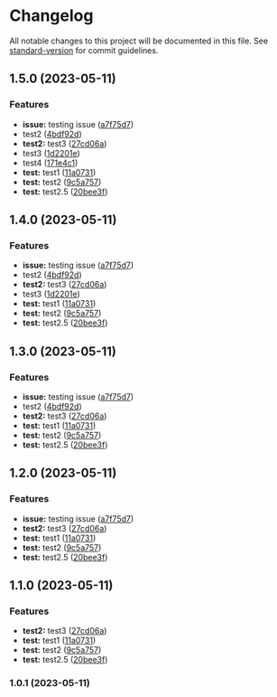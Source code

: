 # Changelog

All notable changes to this project will be documented in this file. See [standard-version](https://github.com/conventional-changelog/standard-version) for commit guidelines.

## 1.5.0 (2023-05-11)


### Features

* **issue:** testing issue ([a7f75d7](https://github.com/KrokaKrola/semantic-versioning/commit/a7f75d7ec32ea9f44743cdbe574fa6bcf6cf6ace))
* test2 ([4bdf92d](https://github.com/KrokaKrola/semantic-versioning/commit/4bdf92d2bc7fad026513748953476721d56ca225))
* **test2:** test3 ([27cd06a](https://github.com/KrokaKrola/semantic-versioning/commit/27cd06a1952d7da284469a0e8f2d53ba26343565))
* test3 ([1d2201e](https://github.com/KrokaKrola/semantic-versioning/commit/1d2201e6dcab648a76fb06accdbb3fcd17881b3f))
* test4 ([171e4c1](https://github.com/KrokaKrola/semantic-versioning/commit/171e4c1422694692510bcca53f85b47458a1190a))
* **test:** test1 ([11a0731](https://github.com/KrokaKrola/semantic-versioning/commit/11a0731bbbe18aa83d58749d354738ec1dcc20bf))
* **test:** test2 ([9c5a757](https://github.com/KrokaKrola/semantic-versioning/commit/9c5a757c799dc07af338e231bf350d5fdb267dc1))
* **test:** test2.5 ([20bee3f](https://github.com/KrokaKrola/semantic-versioning/commit/20bee3f78a948acf7be0d45f9118637f9cd1bc52))

## 1.4.0 (2023-05-11)


### Features

* **issue:** testing issue ([a7f75d7](https://github.com/KrokaKrola/semantic-versioning/commit/a7f75d7ec32ea9f44743cdbe574fa6bcf6cf6ace))
* test2 ([4bdf92d](https://github.com/KrokaKrola/semantic-versioning/commit/4bdf92d2bc7fad026513748953476721d56ca225))
* **test2:** test3 ([27cd06a](https://github.com/KrokaKrola/semantic-versioning/commit/27cd06a1952d7da284469a0e8f2d53ba26343565))
* test3 ([1d2201e](https://github.com/KrokaKrola/semantic-versioning/commit/1d2201e6dcab648a76fb06accdbb3fcd17881b3f))
* **test:** test1 ([11a0731](https://github.com/KrokaKrola/semantic-versioning/commit/11a0731bbbe18aa83d58749d354738ec1dcc20bf))
* **test:** test2 ([9c5a757](https://github.com/KrokaKrola/semantic-versioning/commit/9c5a757c799dc07af338e231bf350d5fdb267dc1))
* **test:** test2.5 ([20bee3f](https://github.com/KrokaKrola/semantic-versioning/commit/20bee3f78a948acf7be0d45f9118637f9cd1bc52))

## 1.3.0 (2023-05-11)


### Features

* **issue:** testing issue ([a7f75d7](https://github.com/KrokaKrola/semantic-versioning/commit/a7f75d7ec32ea9f44743cdbe574fa6bcf6cf6ace))
* test2 ([4bdf92d](https://github.com/KrokaKrola/semantic-versioning/commit/4bdf92d2bc7fad026513748953476721d56ca225))
* **test2:** test3 ([27cd06a](https://github.com/KrokaKrola/semantic-versioning/commit/27cd06a1952d7da284469a0e8f2d53ba26343565))
* **test:** test1 ([11a0731](https://github.com/KrokaKrola/semantic-versioning/commit/11a0731bbbe18aa83d58749d354738ec1dcc20bf))
* **test:** test2 ([9c5a757](https://github.com/KrokaKrola/semantic-versioning/commit/9c5a757c799dc07af338e231bf350d5fdb267dc1))
* **test:** test2.5 ([20bee3f](https://github.com/KrokaKrola/semantic-versioning/commit/20bee3f78a948acf7be0d45f9118637f9cd1bc52))

## 1.2.0 (2023-05-11)


### Features

* **issue:** testing issue ([a7f75d7](https://github.com/KrokaKrola/semantic-versioning/commit/a7f75d7ec32ea9f44743cdbe574fa6bcf6cf6ace))
* **test2:** test3 ([27cd06a](https://github.com/KrokaKrola/semantic-versioning/commit/27cd06a1952d7da284469a0e8f2d53ba26343565))
* **test:** test1 ([11a0731](https://github.com/KrokaKrola/semantic-versioning/commit/11a0731bbbe18aa83d58749d354738ec1dcc20bf))
* **test:** test2 ([9c5a757](https://github.com/KrokaKrola/semantic-versioning/commit/9c5a757c799dc07af338e231bf350d5fdb267dc1))
* **test:** test2.5 ([20bee3f](https://github.com/KrokaKrola/semantic-versioning/commit/20bee3f78a948acf7be0d45f9118637f9cd1bc52))

## 1.1.0 (2023-05-11)


### Features

* **test2:** test3 ([27cd06a](https://github.com/KrokaKrola/semantic-versioning/commit/27cd06a1952d7da284469a0e8f2d53ba26343565))
* **test:** test1 ([11a0731](https://github.com/KrokaKrola/semantic-versioning/commit/11a0731bbbe18aa83d58749d354738ec1dcc20bf))
* **test:** test2 ([9c5a757](https://github.com/KrokaKrola/semantic-versioning/commit/9c5a757c799dc07af338e231bf350d5fdb267dc1))
* **test:** test2.5 ([20bee3f](https://github.com/KrokaKrola/semantic-versioning/commit/20bee3f78a948acf7be0d45f9118637f9cd1bc52))

### 1.0.1 (2023-05-11)
